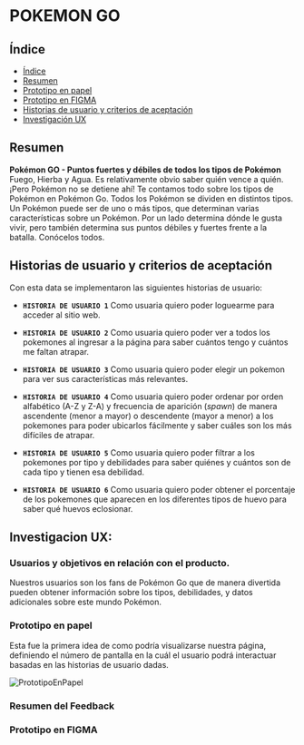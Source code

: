 # POKEMON GO

## Índice

- [Índice](#índice)
- [Resumen](#resumen)
- [Prototipo en papel](#prototipo-en-papel)
- [Prototipo en FIGMA](#prototipo-en-FIGMA)
- [Historias de usuario y criterios de aceptación](#historias-de-usuario-y-criterios-de-aceptacion)
- [Investigación UX](#investigacion-ux)

## Resumen

**Pokémon GO - Puntos fuertes y débiles de todos los tipos de Pokémon**
Fuego, Hierba y Agua. Es relativamente obvio saber quién vence a quién. ¡Pero Pokémon no se detiene ahí! Te contamos todo sobre los tipos de Pokémon en Pokémon Go.
Todos los Pokémon se dividen en distintos tipos. Un Pokémon puede ser de uno o más tipos, que determinan varias características sobre un Pokémon. Por un lado determina dónde le gusta vivir, pero también
determina sus puntos débiles y fuertes frente a la batalla. Conócelos todos.

## Historias de usuario y criterios de aceptación

Con esta data se implementaron las siguientes historias de usuario:

- **`HISTORIA DE USUARIO 1`** Como usuaria quiero poder loguearme para acceder al sitio web.
  
- **`HISTORIA DE USUARIO 2`** Como usuaria quiero poder ver a todos los pokemones al ingresar a la página para saber cuántos tengo y cuántos me faltan atrapar.
     
- **`HISTORIA DE USUARIO 3`** Como usuaria quiero poder elegir un pokemon para ver sus características más relevantes.
 
- **`HISTORIA DE USUARIO 4`** Como usuaria quiero poder ordenar por orden alfabético (A-Z y Z-A) y frecuencia de aparición (_spawn_) de manera ascendente (menor a mayor) o descendente (mayor a menor) a los pokemones para poder ubicarlos fácilmente y saber cuáles son los más difíciles de atrapar.
 
- **`HISTORIA DE USUARIO 5`** Como usuaria quiero poder filtrar a los pokemones por tipo y debilidades para saber quiénes y cuántos son de cada tipo y tienen esa debilidad.
 
- **`HISTORIA DE USUARIO 6`** Como usuaria quiero poder obtener el porcentaje de los pokemones que aparecen en los diferentes tipos de huevo para saber qué huevos eclosionar.
 
## Investigacion UX:

### Usuarios y objetivos en relación con el producto.
Nuestros usuarios son los fans de Pokémon Go que de manera divertida pueden obtener información sobre los tipos, debilidades, y datos adicionales sobre este mundo Pokémon.

### Prototipo en papel
Esta fue la primera idea de como podría visualizarse nuestra página, definiendo el número de pantalla en la cuál el usuario podrá interactuar basadas en las historias de usuario dadas.

![PrototipoEnPapel](https://user-images.githubusercontent.com/51327685/60276635-9c4e5480-98c1-11e9-8547-3c9d24359cdb.jpg)


### Resumen del Feedback

### Prototipo en FIGMA


